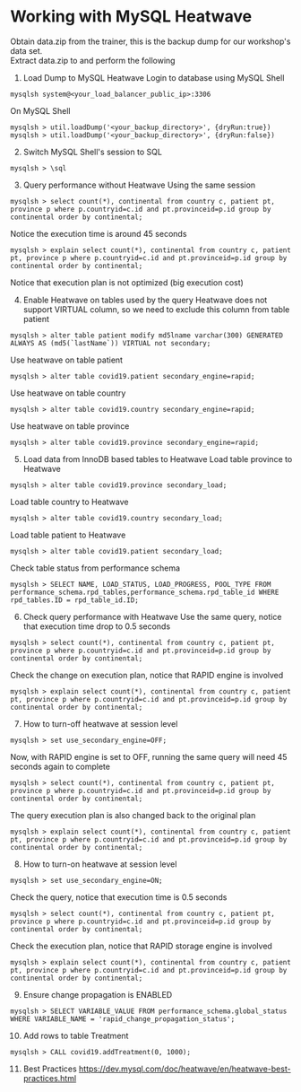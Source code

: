 # Working with MySQL Heatwave
Obtain data.zip from the trainer, this is the backup dump for our workshop's data set. </br>
Extract data.zip to and perform the following

1. Load Dump to MySQL Heatwave
Login to database using MySQL Shell
```
mysqlsh system@<your_load_balancer_public_ip>:3306
```
On MySQL Shell
```
mysqlsh > util.loadDump('<your_backup_directory>', {dryRun:true})
mysqlsh > util.loadDump('<your_backup_directory>', {dryRun:false})
```

2. Switch MySQL Shell's session to SQL
```
mysqlsh > \sql
```

3. Query performance without Heatwave
Using the same session
```
mysqlsh > select count(*), continental from country c, patient pt, province p where p.countryid=c.id and pt.provinceid=p.id group by continental order by continental;
```
Notice the execution time is around 45 seconds
```
mysqlsh > explain select count(*), continental from country c, patient pt, province p where p.countryid=c.id and pt.provinceid=p.id group by continental order by continental; 
```
Notice that execution plan is not optimized (big execution cost)

4. Enable Heatwave on tables used by the query
Heatwave does not support VIRTUAL column, so we need to exclude this column from table patient
```
mysqlsh > alter table patient modify md5lname varchar(300) GENERATED ALWAYS AS (md5(`lastName`)) VIRTUAL not secondary;
```
Use heatwave on table patient
```
mysqlsh > alter table covid19.patient secondary_engine=rapid;
```
Use heatwave on table country
```
mysqlsh > alter table covid19.country secondary_engine=rapid;
```
Use heatwave on table province
```
mysqlsh > alter table covid19.province secondary_engine=rapid;
```

5. Load data from InnoDB based tables to Heatwave
Load table province to Heatwave
```
mysqlsh > alter table covid19.province secondary_load;
```
Load table country to Heatwave
```
mysqlsh > alter table covid19.country secondary_load;
```
Load table patient to Heatwave
```
mysqlsh > alter table covid19.patient secondary_load;
```
Check table status from performance schema 
```
mysqlsh > SELECT NAME, LOAD_STATUS, LOAD_PROGRESS, POOL_TYPE FROM performance_schema.rpd_tables,performance_schema.rpd_table_id WHERE rpd_tables.ID = rpd_table_id.ID;
```

6. Check query performance with Heatwave
Use the same query, notice that execution time drop to 0.5 seconds
```
mysqlsh > select count(*), continental from country c, patient pt, province p where p.countryid=c.id and pt.provinceid=p.id group by continental order by continental;
```
Check the change on execution plan, notice that RAPID engine is involved
```
mysqlsh > explain select count(*), continental from country c, patient pt, province p where p.countryid=c.id and pt.provinceid=p.id group by continental order by continental;
```

7. How to turn-off heatwave at session level  
```
mysqlsh > set use_secondary_engine=OFF;
```
Now, with RAPID engine is set to OFF, running the same query will need 45 seconds again to complete
```
mysqlsh > select count(*), continental from country c, patient pt, province p where p.countryid=c.id and pt.provinceid=p.id group by continental order by continental;
```
The query execution plan is also changed back to the original plan
```
mysqlsh > explain select count(*), continental from country c, patient pt, province p where p.countryid=c.id and pt.provinceid=p.id group by continental order by continental;
```
8. How to turn-on heatwave at session level
```
mysqlsh > set use_secondary_engine=ON;
```
Check the query, notice that execution time is 0.5 seconds
```
mysqlsh > select count(*), continental from country c, patient pt, province p where p.countryid=c.id and pt.provinceid=p.id group by continental order by continental;
```
Check the execution plan, notice that RAPID storage engine is involved
```
mysqlsh > explain select count(*), continental from country c, patient pt, province p where p.countryid=c.id and pt.provinceid=p.id group by continental order by continental;
```
9. Ensure change propagation is ENABLED
```
mysqlsh > SELECT VARIABLE_VALUE FROM performance_schema.global_status WHERE VARIABLE_NAME = 'rapid_change_propagation_status';
```
10. Add rows to table Treatment
```
mysqlsh > CALL covid19.addTreatment(0, 1000);
```
11. Best Practices
https://dev.mysql.com/doc/heatwave/en/heatwave-best-practices.html
